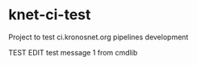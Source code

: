 # knet-ci-test
Project to test ci.kronosnet.org pipelines development

TEST EDIT
test message 1 from cmdlib
